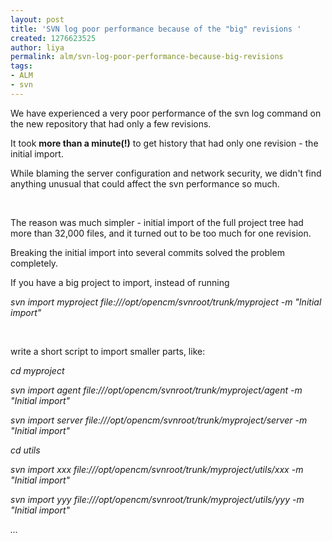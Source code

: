 ```yaml
---
layout: post
title: 'SVN log poor performance because of the "big" revisions '
created: 1276623525
author: liya
permalink: alm/svn-log-poor-performance-because-big-revisions
tags:
- ALM
- svn
---
```

<p>We have experienced a very poor performance of the svn log command on the new repository that had only a few revisions.</p>
<p>It took <strong>more than a minute</strong><strong>(!)</strong> to get history that had only one revision - the initial import.</p>
<p>While blaming the server configuration and network security, we didn't find anything unusual that could affect the svn performance so much.</p>
<p>&nbsp;</p>
<p>The reason was much simpler - initial import of the full project tree had more than 32,000 files, and it turned out to be too much for one revision.</p>
<p>Breaking the initial import into several commits solved the problem completely.</p>
<p>If you have a big project to import, instead of running</p>
<p><em>svn import myproject  file:///opt/opencm/svnroot/trunk/myproject -m &quot;Initial import&quot; <br />
</em></p>
<p>&nbsp;</p>
<p>write a short script to import smaller parts, like:</p>
<p><em>cd myproject</em></p>
<p><em>svn import agent file:///opt/opencm/svnroot/trunk/myproject/agent -m  &quot;Initial import&quot; <br />
</em></p>
<p><em>svn import server file:///opt/opencm/svnroot/trunk/myproject/server  -m  &quot;Initial import&quot; <br />
</em></p>
<p><em>cd utils</em></p>
<p><em>svn import xxx file:///opt/opencm/svnroot/trunk/myproject/utils/xxx  -m  &quot;Initial import&quot; <br />
</em></p>
<p><em>svn import yyy file:///opt/opencm/svnroot/trunk/myproject/utils/yyy   -m  &quot;Initial import&quot; <br />
</em></p>
<p><em>...</em></p>
<p>&nbsp;</p>
<p>&nbsp;</p>
<p>&nbsp;</p>
<p>&nbsp;</p>
<p>&nbsp;</p>
